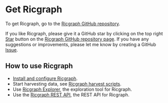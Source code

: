 # Get Ricgraph
To get Ricgraph, go to the 
[Ricgraph GitHub repository](https://github.com/UtrechtUniversity/ricgraph).

<!-- GitHub buttons from https://buttons.github.io -->
If you like Ricgraph, please give it a GitHub star by clicking on the top right
<a class="github-button" href="https://github.com/UtrechtUniversity/ricgraph"
data-color-scheme="no-preference: light; light: light; dark: light;"
data-icon="octicon-star" data-size="large" aria-label="Star
UtrechtUniversity/ricgraph on GitHub">Star</a> button on the [Ricgraph GitHub
repository page](https://github.com/UtrechtUniversity/ricgraph).  If you have
any suggestions or improvements, please let me know by creating a  GitHub <a
class="github-button"
href="https://github.com/UtrechtUniversity/ricgraph/issues"
data-color-scheme="no-preference: light; light: light; dark: light;"
data-icon="octicon-issue-opened" data-size="large" aria-label="Issue
UtrechtUniversity/ricgraph on GitHub">Issue</a>. 

## How to use Ricgraph

* [Install and configure Ricgraph](https://docs.ricgraph.eu/docs/ricgraph_install_configure.html#install-and-configure-ricgraph).
* Start harvesting data, see [Ricgraph harvest scripts](https://docs.ricgraph.eu/docs/ricgraph_harvest_scripts.html#ricgraph-harvest-scripts).
* Use [Ricgraph Explorer](https://docs.ricgraph.eu/docs/ricgraph_explorer.html#ricgraph-explorer),
  the exploration tool for Ricgraph. 
* Use the [Ricgraph REST API](https://docs.ricgraph.eu/docs/ricgraph_restapi.html#ricgraph-rest-api),
  the REST API for Ricgraph.
